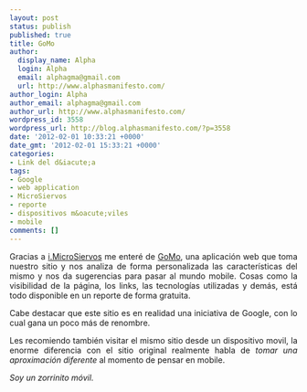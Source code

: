 ```yaml
---
layout: post
status: publish
published: true
title: GoMo
author:
  display_name: Alpha
  login: Alpha
  email: alphagma@gmail.com
  url: http://www.alphasmanifesto.com/
author_login: Alpha
author_email: alphagma@gmail.com
author_url: http://www.alphasmanifesto.com/
wordpress_id: 3558
wordpress_url: http://blog.alphasmanifesto.com/?p=3558
date: '2012-02-01 10:33:21 +0000'
date_gmt: '2012-02-01 15:33:21 +0000'
categories:
- Link del d&iacute;a
tags:
- Google
- web application
- MicroSiervos
- reporte
- dispositivos m&oacute;viles
- mobile
comments: []
---
```

<p style="text-align: justify;">Gracias a <a href="http://i.microsiervos.com/">i.MicroSiervos</a> me enter&eacute; de <a href="http://www.howtogomo.com/">GoMo</a>, una aplicaci&oacute;n web que toma nuestro sitio y nos analiza de forma personalizada las caracter&iacute;sticas del mismo y nos da sugerencias para pasar al mundo mobile. Cosas como la visibilidad de la p&aacute;gina, los links, las tecnolog&iacute;as utilizadas y dem&aacute;s, est&aacute; todo disponible en un reporte de forma gratuita.</p>
<p style="text-align: justify;">Cabe destacar que este sitio es en realidad una iniciativa de Google, con lo cual gana un poco m&aacute;s de renombre.</p>
<p style="text-align: justify;">Les recomiendo tambi&eacute;n visitar el mismo sitio desde un dispositivo movil, la enorme diferencia con el sitio original realmente habla de <em>tomar una aproximaci&oacute;n diferente</em>&nbsp;al momento de pensar en mobile.</p>
<p style="text-align: justify;"><em>Soy un zorrinito m&oacute;vil.</em></p>
